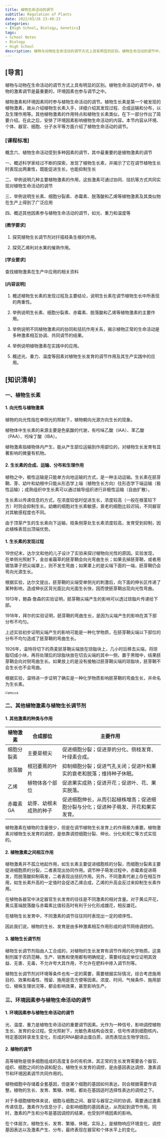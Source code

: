 ```yaml
---
title: 植物生命活动的调节
subtitle: Regulation of Plants
date: 2022/03/26 23:49:23
categories:
- [High School, Biology, Genetics]
tags:
- School Notes
- Biology
- High School
description: 植物与动物在生命活动的调节方式上具有明显的区别。植物生命活动的调节中，植物的激素调节是最重要的，环境因素也参与调节之中。植物激素和环境因素同时参与植物生命活动的调节。
---
```


## **[导言]**

植物与动物在生命活动的调节方式上具有明显的区别。植物生命活动的调节中，植物的激素调节是最重要的，环境因素也参与调节之中。

植物激素和环境因素同时参与植物生命活动的调节。植物生长素是第一个被发现的植物激素，故从介绍植物生长素入手，详细介绍其发现过程、合成运输和分布，以及生理作用等。其他植物激素的作用特点和植物生长素类似，在下一部分作出了简要介绍。在此之后，安排了环境因素影响植物生命活动的内容。本节内容从环境、个体、器官、细胞、分子水平等方面介绍了植物生命活动的调节。

### **[课程标准]**

概念六、植物生命活动受到多种因素的调节，其中最重要的是植物激素的调节

一、概述科学家经过不断的探索，发现了植物生长素，并揭示了它在调节植物生长时表现出两重性，既能促进生长，也能抑制生长

二、举例说明几种主要植物激素的作用，这些激素可通过协同、拮抗等方式共同实现对植物生命活动的调节

三、举例说明生长素、细胞分裂素、赤霉素、脱落酸和乙烯等植物激素及其类似物在生产上得到了广泛应用

四、概述其他因素参与植物生命活动的调节，如光、重力和温度等

#### **[教学要求]**

1. 探究植物生长调节剂对扦插枝条生根的作用。

2. 探究乙烯利对水果的催熟作用。

#### **[学业要求]**

查找植物激素在生产中应用的相关资料

#### **[内容说明]**

1. 概述植物生长素的发现过程及主要结论，说明生长素在调节植物生长中所表现的两重性。

2. 举例说明生长素、细胞分裂素、赤霉素、脱落酸和乙烯等植物激素的主要作用。

3. 举例说明不同植物激素间的协同和拮抗作用关系，揭示植物正常的生命活动是多种激素相互协调、共同调节的结果。

4. 举例说明植物激素在实践中的应用。

5. 概述光、重力、温度等因素对植物生长发育的调节作用及其生产实践中的应用。

## **[知识清单]**

### 一、植物生长素

#### 1. 向光性与植物激素

植物的向光性指在单侧光的照射下，植物朝向光源方向生长的现象。

植物体中生长素的来源主要是色氨酸的代谢，有吲哚乙酸（IAA）、苯乙酸（PAA）、吲哚丁酸（IBA）。

植物激素指植物体内产生，能从产生部位运输到作用部位的，对植物生长发育有显著影响的微量有机物。

#### 2. 生长素的合成、运输、分布和生理作用

植物之中，极性运输是只能单方向地运输的方式，是一种主动运输。生长素在胚芽鞘、芽、幼叶和幼根中只能从形态学上端（植物生长方向）往形态学下端运输（极性运输）；成熟组织中生长素可以通过输导组织进行非极性运输（自由扩散）。

生长素以传递信息的方式，在浓度较低时促进生长，浓度较高（一般在根茎较下方）时则会抑制生长。幼嫩的细胞对生长素敏感，衰老的细胞比较迟钝，不同器官对其敏感程度也不同。

由于顶芽产生的生长素向下运输，枝条侧芽处生长素浓度较高，发育受到抑制，因此植株表现出顶端优势。

#### 1. 生长素的发现过程

19世纪末，达尔文和他的儿子设计了实验来探讨植物向光性的原因。实验发现，在单侧光照射下，金丝雀虉草的胚芽鞘会向光弯曲生长；如果去掉胚芽鞘，或者用锡箔罩子把尖端罩上，则不发生弯曲；如果罩上的是尖端下面的一端，胚芽鞘仍会弯向光源生长。

根据实验，达尔文提出，胚芽鞘的尖端受单侧光的刺激后，向下面的伸长区传递了某种影响，造成伸长区背光面比向光面生长快，因而使胚芽鞘出现向光性弯曲。

1913年，鲍森·詹森的实验证明，胚芽鞘尖端产生的影响可以透过琼脂片传递给下部。

1918年，拜尔的实验证明，胚芽鞘的弯曲生长，是因为尖端产生的影响在其下部分布不均匀。

上述实验初步证明尖端产生的影响可能是一种化学物质，在胚芽鞘尖端以下部位的分布不均匀造成了胚芽鞘的弯曲生长。

1926年，温特将切下的燕麦胚芽鞘尖端放在琼脂块上，几小时后移去尖端，将琼脂切成小块，再将处理后的琼脂块放在切去尖端的其中一侧，置于黑暗中，结果胚芽鞘会向对侧弯曲生长。如果放上的是没有接触过胚芽鞘尖端的琼脂块，胚芽鞘不会生长也不会弯曲。

根据实验，温特进一步证明了确实是一种化学物质影响胚芽鞘的弯曲生长，并命名为生长素。

<img src="https://raw.githubusercontent.com/PassionPenguin/picgo-database/main/%E6%A4%8D%E7%89%A9%E7%94%9F%E9%95%BF%E7%B4%A0.png" alt="植物生长素" style="zoom:50%;" />

### 二、其他植物激素与植物生长调节剂

#### 1. 其他激素的种类与作用

| 植物激素   | 合成部位               | 主要作用                                                     |
| ---------- | ---------------------- | ------------------------------------------------------------ |
| 细胞分裂素 | 主要是根尖             | 促进细胞分裂；促进芽的分化、侧枝发育、叶绿素合成。           |
| 脱落酸     | 根冠萎蔫的叶片         | 抑制细胞分裂；促进气孔关闭；促进叶和果实的衰老和脱落；维持种子休眠。 |
| 乙烯       | 植物体各个部位         | 促进果实成熟；促进开花；促进叶、花、果实脱落。               |
| 赤霉素 GA  | 幼芽、幼根未成熟的种子 | 促进细胞伸长，从而引起植株增高；促进细胞分裂与分化；促进种子萌发、开花和果实发育。 |

植物激素在植物的含量很少，但是在调节植物生长发育上的作用极为重要。植物激素对植物生长发育的调控，是依靠调控细胞分裂、伸长、分化和死亡等方式实现的。

#### 2. 植物激素之间相互作用

植物激素并不孤立地起作用，如生长素主要促进细胞核的分裂，而细胞分裂素主要促进细胞质的分裂，二者表现出协同作用。调节种子萌发过程中，赤霉素促进萌发，而脱落酸抑制萌发，二者表现出拮抗作用。另外，不同激素代谢上存在相互作用，如生长素升高的一定值时会促进乙烯合成，乙烯的升高会反过来抑制生长素作用。

在植物各器官中决定器官生长发育的往往是不同激素的相对含量。对于黄瓜开花，黄瓜茎端脱落酸与赤霉素比值较高时有利于分化形成雌花，相反雄花。

在植物生长发育中，不同激素的调节往往同时表现出一定的顺序性。

因此我们说，植物的生长、发育是由多种激素相互作用形成的调节网络调控的。

#### 3. 植物生长调节剂

植物生长调节剂指由人工合成的，对植物的生长发育有调节作用的化学物质。这类制剂属于农药范畴，生产、销售和使用都有明确规定，需要经指定单位证明其效益、无害、无毒，不允许夸大其作用，不允许在肥料中掺入调节剂等。

植物生长调节剂对环境等条件也有一定的需要，需要根据实际情况，综合考虑施用目的、效果和毒性、残留、施用是否方便等因素。浓度、时间、气候条件、施用部位、植株生理状况等，都会影响效果，甚至影响生产。

### 三、环境因素参与植物生命活动的调节

#### 1. 环境因素参与植物生命活动的调节

光、温度、重力是植物生命活动的重要调节因素。光作为一种信号，影响调控植物生长、发育的全过程。受光照射下，光敏色素结构会改变，信号传递到细胞核内，特定基因转录发生变化，形成的RNA翻译出蛋白质，进而表现出生物学效应。

#### 2. 植物的调节

高等植物是很多细胞组成的高度复杂的有机体，其正常的生长发育需要各个器官、组织、细胞之间的协调和配合。植物生长发育的调控，是由基因表达调控、激素调节和环境因素调节共同作用的。

植物细胞中存储着全套基因，但是某个细胞的基因如何表达，则会根据需要作调整。植物的生长、发育、繁殖、休眠，都处在基因适时选择性表达的调控之下。

对于多细胞植物体来说，细胞与细胞之间、器官与器官之间的协调，需要通过激素传递信息。激素作为信息分子，会影响细胞的基因表达，从而起到调节作用。同时，激素的产生和分布是基因调控的结果，也受到环境因素的影响。

在个体层次，植物生长、发育、繁殖、休眠，实际上，是植物响应环境变化，调控基因表达以及激素产生、分布，最终表现在器官和个体水平上的变化。
